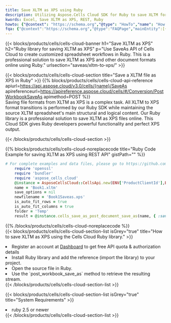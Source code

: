 ```yaml
---
title: Save XLTM as XPS using Ruby 
description: Utilizing Aspose.Cells Cloud SDK for Ruby to save XLTM format file as XPS format file. 
kwords: Excel, Save XLTM as XPS, REST, Ruby
howto: {"@context": "https://schema.org","@type": "HowTo","name": "How to save XLTM as XPS using the Cells Cloud Ruby library.","description": "How to save XLTM as XPS using the Cells Cloud Ruby library.","image": {"@type": "ImageObject"},"url": "/ruby/saveas/xltm-to-xps/","step": [{ "@type": "HowToStep","name": "How to save XLTM as XPS using the Cells Cloud Ruby library. step 1", "image": {"@type": "ImageObject",},"url": "/ruby/saveas/xltm-to-xps/","text": "Register an account at <a href='https://dashboard.aspose.cloud/'>Dashboard</a> to get free API quota & authorization details",},{ "@type": "HowToStep","name": "How to save XLTM as XPS using the Cells Cloud Ruby library. step 1", "image": {"@type": "ImageObject",},"url": "/ruby/saveas/xltm-to-xps/","text": "Install Ruby library and add the reference (import the library) to your project.",},{ "@type": "HowToStep","name": "How to save XLTM as XPS using the Cells Cloud Ruby library. step 1", "image": {"@type": "ImageObject",},"url": "/ruby/saveas/xltm-to-xps/","text": "Open the source file in Ruby.",},{ "@type": "HowToStep","name": "How to save XLTM as XPS using the Cells Cloud Ruby library. step 1", "image": {"@type": "ImageObject",},"url": "/ruby/saveas/xltm-to-xps/","text": "Use the `post_workbook_save_as` method to retrieve the resulting stream.",}, ],"supply": {"@type": "HowToSupply","name": "document"},"tool": [{"@type": "HowToTool","name": "RubyMine, Visual Studio Code, Aptana Studio, NetBeans"},{"@type": "HowToTool","name": "Aspose Cells"}],"totalTime": "PT6M"}
fqa: {"@context":"https://schema.org","@type":"FAQPage","mainEntity":[{"@type":"Question","name":"Why save file as other formats file in C# using REST API?","acceptedAnswer":{"@type":"Answer","text":"Documents are encoded in many ways, and some files may be incompatible with the software you use. To open and read such files, just save them as appropriate file formats.<br/><ol><li>Install .NET SDK and add the reference (import the library) to your project.</li><li>Open the source file in C# using REST API.</li><li>Call the PostWorkbookSaveAsRequest() method, passing an output filename with required extension.</li><li>Get the result of save as a separate file.</li></ol>"}},{"@type":"Question","name":"What file formats can I save as with your C# library?","acceptedAnswer":{"@type":"Answer","text":"We support a variety of file formats for conversion using .NET library, including XLSX, Excel, xls , PDF, CSV, HTML, Markdown, XML, PNG, JPG, TIFF, Json, TXT and many more."}},{"@type":"Question","name":"What is the maximum allowed file size for conversion using this .NET library?","acceptedAnswer":{"@type":"Answer","text":"There are no file size limits for format conversions using .NET library."}}]}
---
```



{{< blocks/products/cells/cells-cloud-banner h1="Save XLTM as XPS" h2="Ruby library for saving XLTM as XPS" p="Use SaveAs API of Cells Cloud to create customized spreadsheet workflows in Ruby. This is a professional solution to save XLTM as XPS and other document formats online using Ruby." urlsection="saveas/xltm-to-xps/" >}}

{{< blocks/products/cells/cells-cloud-section  title="Save a XLTM file as XPS in Ruby" >}}
{{% blocks/products/cells/cells-cloud-api-reference  apiurl=https://api.aspose.cloud/v3.0/cells/{name}/SaveAs  apireferenceurl=https://apireference.aspose.cloud/cells/#/Conversion/PostWorkbookSaveAs  apimethod=POST %}}
<br/>
Saving file formats from XLTM as XPS is a complex task. All XLTM to XPS format transitions is performed by our Ruby SDK while maintaining the source XLTM spreadsheet's main structural and logical content. Our Ruby library is a professional solution to save XLTM as XPS files online. This Cloud SDK gives Ruby developers powerful functionality and perfect XPS output.

{{< /blocks/products/cells/cells-cloud-section >}}

{{% blocks/products/cells/cells-cloud-noreplacecode title="Ruby Code Example for saving XLTM as XPS using REST API" gistPath="" %}}
  
```ruby
# For complete examples and data files, please go to https://github.com/aspose-cells-cloud/aspose-cells-cloud-ruby/
    require 'openssl'
    require 'bundler'
    require 'aspose_cells_cloud'
    @instance = AsposeCellsCloud::CellsApi.new(ENV['ProductClientId'],ENV['ProductClientSecret'])
    name = 'Book1.xltm'
    save_options = nil
    newfilename = 'Book1Saveas.xps'
    is_auto_fit_rows = true
    is_auto_fit_columns = true
    folder = 'Temp'
    result = @instance.cells_save_as_post_document_save_as(name, { :save_options=>save_options, :newfilename=>(folder+"/"+newfilename), :is_auto_fit_rows=>is_auto_fit_rows, :is_auto_fit_columns=>is_auto_fit_columns, :folder=>folder})
```
  
{{% /blocks/products/cells/cells-cloud-noreplacecode  %}}
<br/>
{{< blocks/products/cells/cells-cloud-section-list isGrey="true"  title="How to save XLTM as XPS using the Cells Cloud Ruby library." >}}
<li>Register an account at <a href="https://dashboard.aspose.cloud/">Dashboard</a> to get free API quota & authorization details</li>
<li>Install Ruby library and add the reference (import the library) to your project.</li>
<li>Open the source file in Ruby.</li>
<li>Use the `post_workbook_save_as` method to retrieve the resulting stream.</li>
{{< /blocks/products/cells/cells-cloud-section-list >}}

{{< blocks/products/cells/cells-cloud-section-list isGrey="true"  title="System Requirements" >}}
<li>ruby 2.5 or newer</li>
{{< /blocks/products/cells/cells-cloud-section-list >}}
